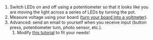 1. Switch LEDs on and off using a potentiometer so that it looks like you are moving the light across a series of LEDs by turning the pot.
2. Measure voltage using your board ([turn your board into a voltmeter](https://create.arduino.cc/projecthub/next-tech-lab/voltmeter-using-arduino-00e7d1)).
3. Advanced: send an email to yourself when you receive input (button press, potentiometer turn, photo sensor, etc.).
   1. Modify [this tutorial](https://learn.adafruit.com/arduino-lesson-17-email-sending-movement-detector) to fit your needs!
   
